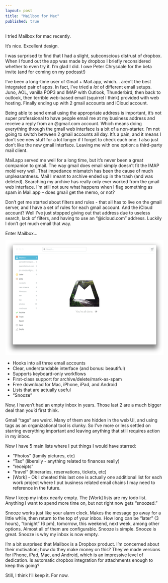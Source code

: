 ```yaml
---
layout: post
title: "Mailbox for Mac"
published: true
---
```


I tried Mailbox for mac recently.

It’s nice. Excellent design.

I was surprised to find that I had a slight, subconscious distrust of dropbox. When I found out the app was made by dropbox I briefly reconsidered whether to even try it. I’m glad I did. I owe Peter Chrysdale for the beta invite (and for coming on my podcast!)

I’ve been a long-time user of Gmail + Mail.app, which… aren’t the best integrated pair of apps. In fact, I’ve tried a *lot* of different email setups. Juno, AOL, vanilla POP3 and IMAP with Outlook, Thunderbird, then back to outlook, then terrible web-based email (squirrel I think) provided with web hosting. Finally ending up with 2 gmail accounts and iCloud account.

Being able to send email using the appropriate address is important, it’s not super professional to have people email me at my business address and receive a reply from an @gmail.com account. Which means doing everything through the gmail web interface is a bit of a non-starter. I’m not going to switch between 2 gmail accounts all day. It’s a pain, and it means I don’t see new stuff for a lot longer if I forget to check each one. I also just don’t like the new gmail interface. Leaving me with one option: a third-party mail client.

Mail.app served me well for a long time, but it’s never been a great companion to gmail. The way gmail does email simply doesn’t fit the IMAP mold very well. That impedance mismatch has been the cause of much unpleasantness. Mail I meant to archive ended up in the trash (and was deleted). Searching my archive has really only ever worked from the gmail web interface. I’m still not sure what happens when I flag something as spam in Mail.app – does gmail get the memo, or not?

Don’t get me started about filters and rules - that all has to live on the gmail server, and I have a set of rules for each gmail account. And the iCloud account? Well I’ve just stopped giving out that address due to useless search, lack of filters, and having to use an “@icloud.com” address. Luckily I don’t get much email that way.

Enter Mailbox…

<img src="/img/mailbox-for-mac.png" alt="Mailbox for Mac" class="screenshot">

- Hooks into all three email accounts
- Clear, understandable interface (and bonus: beautiful)
- Supports keyboard-only workflows
- First-class support for archive/delete/mark-as-spam
- Free download for Mac, iPhone, iPad, and Android
- Lists that are actually useful
- “Snooze”

Now, I haven’t had an empty inbox in years. Those last 2 are a much bigger deal than you’d first think.

Gmail “tags” are weird. Many of them are hidden in the web UI, and using tags as an organizational tool is clunky. So I’ve more or less settled on starring everything important and leaving anything that still requires action in my inbox.

Now I have 5 main lists where I put things I would have starred:

- “Photos” (family pictures, etc)
- “Tax” (liberally - anything related to finances really)
- “receipts”
- “travel” (itineraries, reservations, tickets, etc)
- [Work] - Ok I cheated this last one is actually one additional list for each work project where I put business related email chains I may need to reference in the future.

Now I keep my inbox nearly empty. The [Work] lists are my todo list. Anything I want to spend more time on, but not right now gets “snoozed.”

Snooze works just like your alarm clock. Makes the message go away for a little while, then return to the top of your inbox. How long can be “later” (3 hours), “tonight” (6 pm), tomorrow, this weekend, next week, among other options. Almost all of them are configurable. Snooze is simple. Snooze is great. Snooze is why my inbox is now empty.

I’m a bit surprised that Mailbox is a Dropbox product. I’m concerned about their motivation; how do they make money on this? They’ve made versions for iPhone, iPad, Mac, and Android, which is an impressive level of dedication. Is automatic dropbox integration for attachments enough to keep this going?

Still, I think I’ll keep it. For now.